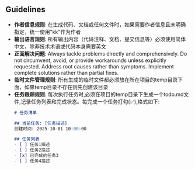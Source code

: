 ## Guidelines
- **作者信息规则**: 在生成代码、文档或任何文件时，如果需要作者信息且未明确指定，统一使用"kk"作为作者
- **输出语言规则**: 所有输出内容（代码注释、文档、提交信息等）必须使用简体中文，除非技术术语或代码本身需要英文
- **正面解决问题**: Always tackle problems directly and comprehensively. Do not circumvent, avoid, or provide workarounds unless explicitly requested. Address root causes rather than symptoms. Implement complete solutions rather than partial fixes.
- **临时文件管理规则**: 所有生成的临时文件都必须放在所在项目的temp目录下面，如果temp目录不存在则先创建该目录
- **任务跟踪规则**: 每次执行任务时,必须在项目的temp目录下生成一个todo.md文件,记录任务列表和完成状态。每完成一个任务打勾(✅),格式如下:
  ```markdown
  # 任务清单

  ## 当前任务: [任务描述]
  创建时间: 2025-10-01 10:00:00

  ## 任务列表
  - [ ] 任务1描述
  - [ ] 任务2描述
  - [x] 已完成的任务3
  - [ ] 任务4描述
  ```
